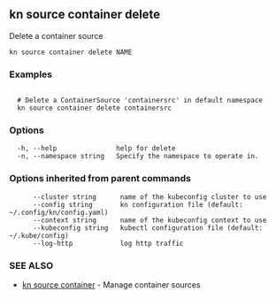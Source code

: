 ## kn source container delete

Delete a container source

```
kn source container delete NAME
```

### Examples

```

  # Delete a ContainerSource 'containersrc' in default namespace
  kn source container delete containersrc
```

### Options

```
  -h, --help               help for delete
  -n, --namespace string   Specify the namespace to operate in.
```

### Options inherited from parent commands

```
      --cluster string      name of the kubeconfig cluster to use
      --config string       kn configuration file (default: ~/.config/kn/config.yaml)
      --context string      name of the kubeconfig context to use
      --kubeconfig string   kubectl configuration file (default: ~/.kube/config)
      --log-http            log http traffic
```

### SEE ALSO

* [kn source container](kn_source_container.md)	 - Manage container sources

